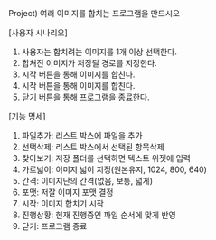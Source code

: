 Project) 여러 이미지를 합치는 프로그램을 만드시오

[사용자 시나리오]
1. 사용자는 합치려는 이미지를 1개 이상 선택한다.
2. 합쳐진 이미지가 저장될 경로를 지정한다.
3. 시작 버튼을 통해 이미지를 합친다.
4. 시작 버튼을 통해 이미지를 합친다.
5. 닫기 버튼을 통해 프로그램을 종료한다.

[기능 명세]
1. 파일추가: 리스트 박스에 파일을 추가
2. 선택삭제: 리스트 박스에서 선택된 항목삭제
3. 찾아보기: 저장 폴더를 선택하면 텍스트 위젯에 입력
4. 가로넓이: 이미지 넓이 지정(원본유지, 1024, 800, 640)
5. 간격: 이미지단의 간격(없음, 보통, 넓게)
6. 포맷: 저잘 이미지 포맷 결정
7. 시작: 이미지 합치기 시작
8. 진행상황: 현재 진행중인 파일 순서에 맞게 반영
9. 닫기: 프로그램 종료